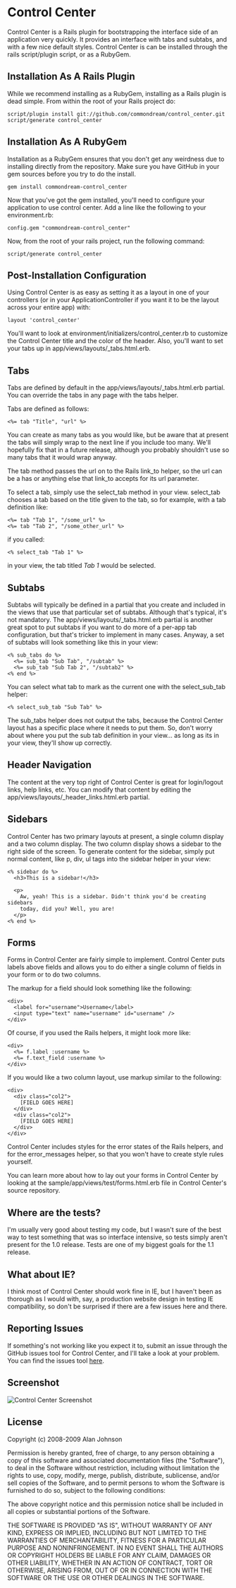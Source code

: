 Control Center
==============

Control Center is a Rails plugin for bootstrapping the interface side of an application very quickly. It provides an interface with tabs and subtabs, and with a few nice default styles. Control Center is can be installed through the rails script/plugin script, or as a RubyGem.

Installation As A Rails Plugin
------------------------------
While we recommend installing as a RubyGem, installing as a Rails plugin is dead simple. From within the root of your Rails project do:

    script/plugin install git://github.com/commondream/control_center.git
    script/generate control_center

Installation As A RubyGem
-------------------------
Installation as a RubyGem ensures that you don't get any weirdness due to installing directly from the repository. Make sure you have GitHub in your gem sources before you try to do the install.

    gem install commondream-control_center

Now that you've got the gem installed, you'll need to configure your application to use control center. Add a line like the following to your environment.rb:

    config.gem "commondream-control_center"

Now, from the root of your rails project, run the following command:

    script/generate control_center

Post-Installation Configuration
-------------------------------
Using Control Center is as easy as setting it as a layout in one of your controllers (or in your ApplicationController if you want it to be the layout across your entire app) with:

    layout 'control_center'

You'll want to look at environment/initializers/control_center.rb to customize the Control Center title and the color of the header. Also, you'll want to set your tabs up in app/views/layouts/_tabs.html.erb.

Tabs
----
Tabs are defined by default in the app/views/layouts/_tabs.html.erb partial. You can override the tabs in any page with the tabs helper.

Tabs are defined as follows:

    <%= tab "Title", "url" %>

You can create as many tabs as you would like, but be aware that at present the tabs will simply wrap to the next line if you include too many. We'll hopefully fix that in a future release, although you probably shouldn't use so many tabs that it would wrap anyway.

The tab method passes the url on to the Rails link_to helper, so the url can be a has or anything else that link_to accepts for its url parameter.

To select a tab, simply use the select_tab method in your view. select_tab chooses a tab based on the title given to the tab, so for example, with a tab definition like:

    <%= tab "Tab 1", "/some_url" %>
    <%= tab "Tab 2", "/some_other_url" %>

if you called:

    <% select_tab "Tab 1" %>

in your view, the tab titled *Tab 1* would be selected.

Subtabs
-------
Subtabs will typically be defined in a partial that you create and included in the views that use that particular set of subtabs. Although that's typical,
it's not mandatory. The app/views/layouts/_tabs.html.erb partial is another
great spot to put subtabs if you want to do more of a per-app tab configuration,
but that's tricker to implement in many cases. Anyway, a set of subtabs will
look something like this in your view:

    <% sub_tabs do %>
      <%= sub_tab "Sub Tab", "/subtab" %>
      <%= sub_tab "Sub Tab 2", "/subtab2" %>
    <% end %>
    
You can select what tab to mark as the current one with the select_sub_tab helper:

    <% select_sub_tab "Sub Tab" %>
    
The sub_tabs helper does not output the tabs, because the Control Center
layout has a specific place where it needs to put them. So, don't worry about
where you put the sub tab definition in your view... as long as its in your
view, they'll show up correctly.

Header Navigation
-----------------
The content at the very top right of Control Center is great for login/logout links, help links, etc. You can modify that content by editing the app/views/layouts/_header_links.html.erb partial.

Sidebars
--------
Control Center has two primary layouts at present, a single column display and a two column display. The two column display shows a sidebar to the right side of the screen. To generate content for the sidebar, simply put normal content, like p, div, ul tags into the sidebar helper in your view:

    <% sidebar do %>
      <h3>This is a sidebar!</h3>
    
      <p>
        Aw, yeah! This is a sidebar. Didn't think you'd be creating sidebars
        today, did you? Well, you are!
      </p>
    <% end %>

Forms
-----
Forms in Control Center are fairly simple to implement. Control Center puts labels above fields and allows you to do either a single column of fields in your form or to do two columns.

The markup for a field should look something like the following:

    <div>
      <label for="username">Username</label>
      <input type="text" name="username" id="username" />
    </div>
    
Of course, if you used the Rails helpers, it might look more like:

    <div>
      <%= f.label :username %>
      <%= f.text_field :username %>
    </div>

If you would like a two column layout, use markup similar to the following:

    <div>
      <div class="col2">
        [FIELD GOES HERE]
      </div>
      <div class="col2">
        [FIELD GOES HERE]
      </div>
    </div>

Control Center includes styles for the error states of the Rails helpers, and for the error_messages helper, so that you won't have to create style rules yourself.

You can learn more about how to lay out your forms in Control Center by looking at the sample/app/views/test/forms.html.erb file in Control Center's source repository.

Where are the tests?
--------------------
I'm usually very good about testing my code, but I wasn't sure of the best way to test something that was so interface intensive, so tests simply aren't present for the 1.0 release. Tests are one of my biggest goals for the 1.1 release.

What about IE?
--------------
I think most of Control Center should work fine in IE, but I haven't been as thorough as I would with, say, a production website design in testing IE compatibility, so don't be surprised if there are a few issues here and there.

Reporting Issues
----------------
If something's not working like you expect it to, submit an issue through the GitHub issues tool for Control Center, and I'll take a look at your problem. You can find the issues tool [here](http://github.com/commondream/control_center/issues).

Screenshot
----------
![Control Center Screenshot](http://cloud.github.com/downloads/commondream/control_center/Control_Center_-_Forms_Sample-1.png)

License
-------
Copyright (c) 2008-2009 Alan Johnson

Permission is hereby granted, free of charge, to any person obtaining
a copy of this software and associated documentation files (the
"Software"), to deal in the Software without restriction, including
without limitation the rights to use, copy, modify, merge, publish,
distribute, sublicense, and/or sell copies of the Software, and to
permit persons to whom the Software is furnished to do so, subject to
the following conditions:

The above copyright notice and this permission notice shall be
included in all copies or substantial portions of the Software.

THE SOFTWARE IS PROVIDED "AS IS", WITHOUT WARRANTY OF ANY KIND,
EXPRESS OR IMPLIED, INCLUDING BUT NOT LIMITED TO THE WARRANTIES OF
MERCHANTABILITY, FITNESS FOR A PARTICULAR PURPOSE AND
NONINFRINGEMENT. IN NO EVENT SHALL THE AUTHORS OR COPYRIGHT HOLDERS BE
LIABLE FOR ANY CLAIM, DAMAGES OR OTHER LIABILITY, WHETHER IN AN ACTION
OF CONTRACT, TORT OR OTHERWISE, ARISING FROM, OUT OF OR IN CONNECTION
WITH THE SOFTWARE OR THE USE OR OTHER DEALINGS IN THE SOFTWARE.
